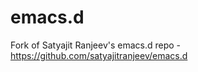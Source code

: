 emacs.d
=======

Fork of Satyajit Ranjeev's emacs.d repo - https://github.com/satyajitranjeev/emacs.d
